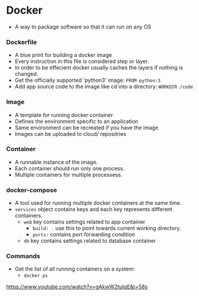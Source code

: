 # Docker
- A way to package software so that it can run on any OS

### Dockerfile
- A blue print for building a docker image
- Every instruction in this file is considered step or layer.
- In order to be effecient docker usually caches the layers if nothing is changed.
- Get the officially supported 'python3' image:
  `FROM python:3`
- Add app source code to the image like cd into a directory:
  `WORKDIR /code`

### Image
- A template for running docker container
- Defines the environment specific to an application
- Same environment can be recreated if you have the image
- Images can be uploaded to cloud/ repositries

### Container
- A runnable instance of the image.
- Each container should run only one process.
- Multiple containers for multiple processess.

### docker-compose
- A tool used for running multiple docker containers at the same time.
- `services` object contains keys and each key represents different containers.
  - `web` key contains settings related to app container
    - `build: .` use this to point towards current working directory.
    - `ports:` contains port forwarding condition
  - `db` key contains settings related to database container

### Commands
- Get the list of all running containers on a system:
	- `docker ps`

https://www.youtube.com/watch?v=gAkwW2tuIqE&t=58s